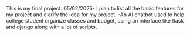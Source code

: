 This is my final project.
05/02/2025- I plan to list all the basic features for my project and clarify the idea for my project.
-An AI chatbot used to help college student organize classes and budget, using an interface like flask and django along with a lot of scripts.